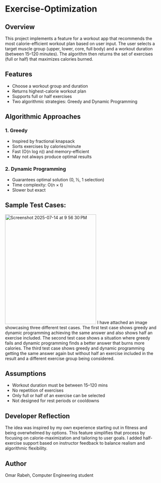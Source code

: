 # Exercise-Optimization

## Overview
This project implements a feature for a workout app that recommends the most calorie-efficient workout plan based on user input. The user selects a target muscle group (upper, lower, core, full body) and a workout duration (between 15–120 minutes). The algorithm then returns the set of exercises (full or half) that maximizes calories burned.

## Features
- Choose a workout group and duration
- Returns highest-calorie workout plan
- Supports full or half exercises
- Two algorithmic strategies: Greedy and Dynamic Programming

## Algorithmic Approaches

### 1. Greedy
- Inspired by fractional knapsack
- Sorts exercises by calories/minute
- Fast (O(n log n)) and memory-efficient
- May not always produce optimal results

### 2. Dynamic Programming
- Guarantees optimal solution (0, ½, 1 selection)
- Time complexity: O(n × t)
- Slower but exact

## Sample Test Cases:
<img width="301" height="362" alt="Screenshot 2025-07-14 at 9 56 30 PM" src="https://github.com/user-attachments/assets/89a007b4-7e68-400c-ad36-99c4bb805091" />
I have attached an image showcasing three different test cases. The first test case shows greedy and dynamic programming achieving the same answer and also shows half an exercise included. The second test case shows a situation where greedy fails and dynamic programming finds a better answer that burns more calories. The third test case shows greedy and dynamic programming getting the same answer again but without half an exercise included in the result and a different exercise group being considered.

## Assumptions
- Workout duration must be between 15–120 mins
- No repetition of exercises
- Only full or half of an exercise can be selected
- Not designed for rest periods or cooldowns

## Developer Reflection
The idea was inspired by my own experience starting out in fitness and being overwhelmed by options. This feature simplifies that process by focusing on calorie-maximization and tailoring to user goals. I added half-exercise support based on instructor feedback to balance realism and algorithmic flexibility.

## Author
Omar Rabeh, Computer Engineering student  
